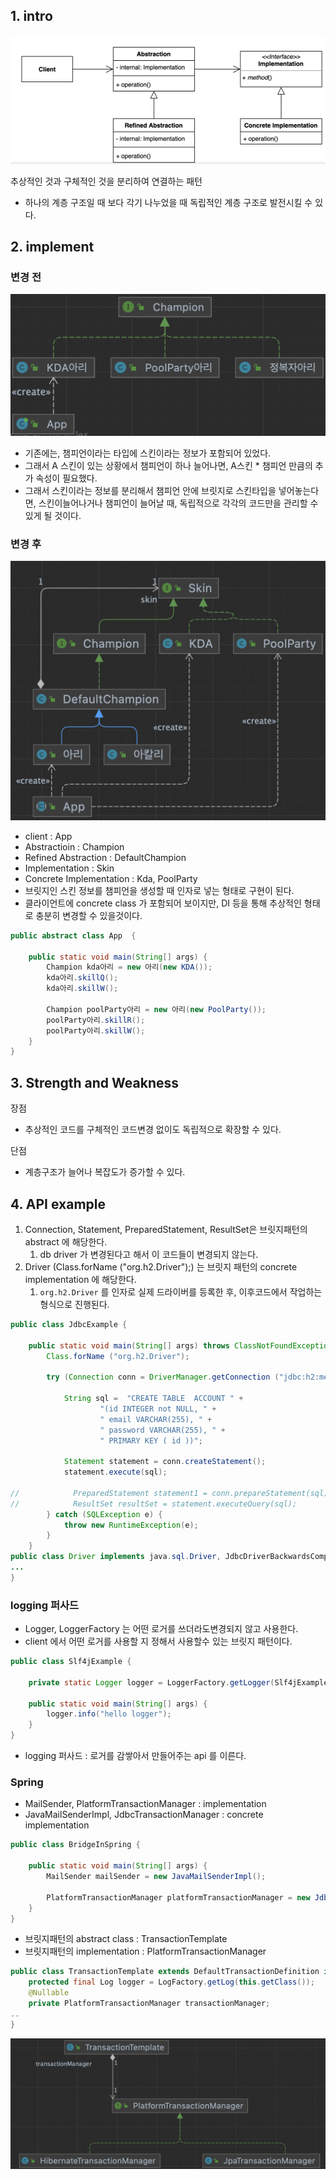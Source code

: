 ## 1. intro



![스크린샷 2023-07-04 오후 2.31.34](../img/bridge-01.png)

추상적인 것과 구체적인 것을 분리하여 연결하는 패턴

- 하나의 계층 구조일 때 보다 각기 나누었을 때 독립적인 계층 구조로 발전시킬 수 있다.





## 2. implement

### 변경 전

![스크린샷 2023-07-04 오후 2.32.18](../img/bridge-02.png)





- 기존에는, 챔피언이라는 타입에 스킨이라는 정보가 포함되어 있었다.
- 그래서 A 스킨이 있는 상황에서 챔피언이 하나 늘어나면, A스킨 * 챔피언 만큼의 추가 속성이 필요했다.
- 그래서 스킨이라는 정보를 분리해서 챔피언 안에 브릿지로 스킨타입을 넣어놓는다면, 스킨이늘어나거나 챔피언이 늘어날 때, 독립적으로 각각의 코드만을 관리할 수 있게 될 것이다.

### 변경 후

![스크린샷 2023-07-04 오후 2.32.35](../img/bridge-03.png)





- client : App
- Abstractioin : Champion
- Refined Abstraction : DefaultChampion
- Implementation : Skin
- Concrete Implementation : Kda, PoolParty
- 브릿지인 스킨 정보를 챔피언을 생성할 때 인자로 넣는 형태로 구현이 된다.
- 클라이언트에 concrete class 가 포함되어 보이지만, DI 등을 통해 추상적인 형태로 충분히 변경할 수 있을것이다.

```java
public abstract class App  {

    public static void main(String[] args) {
        Champion kda아리 = new 아리(new KDA());
        kda아리.skillQ();
        kda아리.skillW();

        Champion poolParty아리 = new 아리(new PoolParty());
        poolParty아리.skillR();
        poolParty아리.skillW();
    }
}
```

## 3. Strength and Weakness



장점

- 추상적인 코드를 구체적인 코드변경 없이도 독립적으로 확장할 수 있다.

단점

- 계층구조가 늘어나 복잡도가 증가할 수 있다.



## 4. API example

1. Connection, Statement, PreparedStatement, ResultSet은 브릿지패턴의 abstract 에 해당한다.
   1. db driver 가 변경된다고 해서 이 코드들이 변경되지 않는다.
2. Driver (Class.forName ("org.h2.Driver");) 는 브릿지 패턴의 concrete implementation 에 해당한다.
   1. `org.h2.Driver` 를 인자로 실제 드라이버를 등록한 후, 이후코드에서 작업하는 형식으로 진행된다.

```java
public class JdbcExample {

    public static void main(String[] args) throws ClassNotFoundException {
        Class.forName ("org.h2.Driver");

        try (Connection conn = DriverManager.getConnection ("jdbc:h2:mem:~/test", "sa","")) {

            String sql =  "CREATE TABLE  ACCOUNT " +
                    "(id INTEGER not NULL, " +
                    " email VARCHAR(255), " +
                    " password VARCHAR(255), " +
                    " PRIMARY KEY ( id ))";

            Statement statement = conn.createStatement();
            statement.execute(sql);

//            PreparedStatement statement1 = conn.prepareStatement(sql);
//            ResultSet resultSet = statement.executeQuery(sql);
        } catch (SQLException e) {
            throw new RuntimeException(e);
        }
    }
public class Driver implements java.sql.Driver, JdbcDriverBackwardsCompat {
...
}
```

### logging 퍼사드

- Logger, LoggerFactory 는 어떤 로거를 쓰더라도변경되지 않고 사용한다.
- client 에서 어떤 로거를 사용할 지 정해서 사용할수 있는 브릿지 패턴이다.

```java
public class Slf4jExample {

    private static Logger logger = LoggerFactory.getLogger(Slf4jExample.class);

    public static void main(String[] args) {
        logger.info("hello logger");
    }
}
```

- logging 퍼사드 : 로거를 감쌓아서 만들어주는 api 를 이른다.

### Spring

- MailSender, PlatformTransactionManager : implementation
- JavaMailSenderImpl, JdbcTransactionManager : concrete implementation

```java
public class BridgeInSpring {

    public static void main(String[] args) {
        MailSender mailSender = new JavaMailSenderImpl();

        PlatformTransactionManager platformTransactionManager = new JdbcTransactionManager();
    }
}
```

- 브릿지패턴의 abstract class  : TransactionTemplate
- 브릿지패턴의 implementation : PlatformTransactionManager

```java
public class TransactionTemplate extends DefaultTransactionDefinition implements TransactionOperations, InitializingBean {
    protected final Log logger = LogFactory.getLog(this.getClass());
    @Nullable
    private PlatformTransactionManager transactionManager;
..
}
```



![스크린샷 2023-07-04 오후 2.33.00](../img/bridge-04.png)

